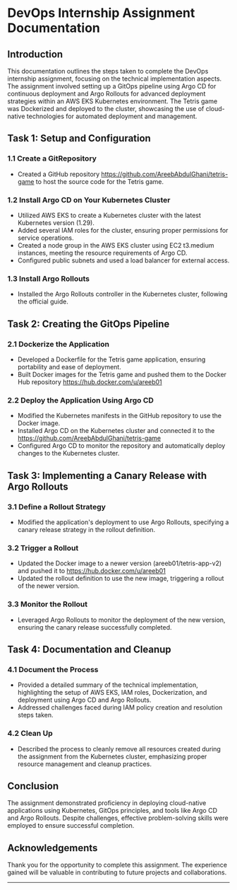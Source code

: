 # DevOps Internship Assignment Documentation

## Introduction
This documentation outlines the steps taken to complete the DevOps internship assignment, focusing on the technical implementation aspects. The assignment involved setting up a GitOps pipeline using Argo CD for continuous deployment and Argo Rollouts for advanced deployment strategies within an AWS EKS Kubernetes environment. The Tetris game was Dockerized and deployed to the cluster, showcasing the use of cloud-native technologies for automated deployment and management.

## Task 1: Setup and Configuration
### 1.1 Create a GitRepository
- Created a GitHub repository https://github.com/AreebAbdulGhani/tetris-game to host the source code for the Tetris game.

### 1.2 Install Argo CD on Your Kubernetes Cluster
- Utilized AWS EKS to create a Kubernetes cluster with the latest Kubernetes version (1.29).
- Added several IAM roles for the cluster, ensuring proper permissions for service operations.
- Created a node group in the AWS EKS cluster using EC2 t3.medium instances, meeting the resource requirements of Argo CD.
- Configured public subnets and used a load balancer for external access.

### 1.3 Install Argo Rollouts
- Installed the Argo Rollouts controller in the Kubernetes cluster, following the official guide.

## Task 2: Creating the GitOps Pipeline
### 2.1 Dockerize the Application
- Developed a Dockerfile for the Tetris game application, ensuring portability and ease of deployment.
- Built Docker images for the Tetris game and pushed them to the Docker Hub repository https://hub.docker.com/u/areeb01
### 2.2 Deploy the Application Using Argo CD
- Modified the Kubernetes manifests in the GitHub repository to use the Docker image.
- Installed Argo CD on the Kubernetes cluster and connected it to the https://github.com/AreebAbdulGhani/tetris-game
- Configured Argo CD to monitor the repository and automatically deploy changes to the Kubernetes cluster.

## Task 3: Implementing a Canary Release with Argo Rollouts
### 3.1 Define a Rollout Strategy
- Modified the application's deployment to use Argo Rollouts, specifying a canary release strategy in the rollout definition.

### 3.2 Trigger a Rollout
- Updated the Docker image to a newer version (areeb01/tetris-app-v2) and pushed it to https://hub.docker.com/u/areeb01
- Updated the rollout definition to use the new image, triggering a rollout of the newer version.

### 3.3 Monitor the Rollout
- Leveraged Argo Rollouts to monitor the deployment of the new version, ensuring the canary release successfully completed.

## Task 4: Documentation and Cleanup
### 4.1 Document the Process
- Provided a detailed summary of the technical implementation, highlighting the setup of AWS EKS, IAM roles, Dockerization, and deployment using Argo CD and Argo Rollouts.
- Addressed challenges faced during IAM policy creation and resolution steps taken.

### 4.2 Clean Up
- Described the process to cleanly remove all resources created during the assignment from the Kubernetes cluster, emphasizing proper resource management and cleanup practices.

## Conclusion
The assignment demonstrated proficiency in deploying cloud-native applications using Kubernetes, GitOps principles, and tools like Argo CD and Argo Rollouts. Despite challenges, effective problem-solving skills were employed to ensure successful completion.

## Acknowledgements
Thank you for the opportunity to complete this assignment. The experience gained will be valuable in contributing to future projects and collaborations.

---
